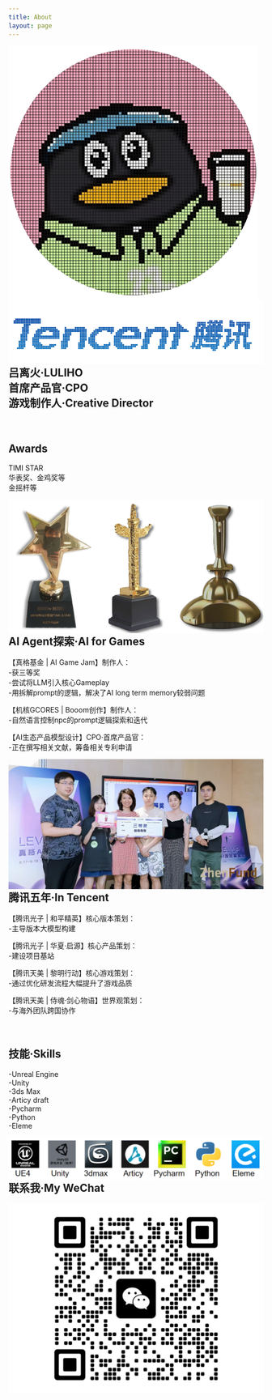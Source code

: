 ```yaml
---
title: About
layout: page
---
```


<img src="/assets/images/profile2.png" style="float: inline-start;"> 
<img src="/assets/images/tencent.png" style="float: inline-start;">

<br> 

<h2>吕离火·LULIHO
<br>首席产品官·CPO
<br>游戏制作人·Creative Director</h2> 

<br> 

<h2>Awards</h2>

<p>TIMI STAR
<br>华表奖、金鸡奖等
<br>金摇杆等</p>

<img src="/assets/images/jiang.png" style="float: inline-start;">

<br> 

<h2>AI Agent探索·AI for Games</h2>

<p>【真格基金 | AI Game Jam】制作人：
<br>-获三等奖
<br>-尝试将LLM引入核心Gameplay
<br>-用拆解prompt的逻辑，解决了AI long term memory较弱问题</p>

<p>【机核GCORES | Booom创作】制作人：
<br>-自然语言控制npc的prompt逻辑探索和迭代</p>

<p>【AI生态产品模型设计】CPO·首席产品官：
<br>-正在撰写相关文献，筹备相关专利申请</p>

<img src="/assets/images/zhenge.jpg" style="float: inline-start;">

<br> 

<h2>腾讯五年·In Tencent</h2>

<p>【腾讯光子 | 和平精英】核心版本策划：
<br>-主导版本大模型构建</p>

<p>【腾讯光子 | 华夏·启源】核心产品策划：
<br>-建设项目基站</p>

<p>【腾讯天美 | 黎明行动】核心游戏策划：
<br>-通过优化研发流程大幅提升了游戏品质</p>

<p>【腾讯天美 | 侍魂·剑心物语】世界观策划：
<br>-与海外团队跨国协作</p>

<br> 

<h2>技能·Skills</h2>


<p>-Unreal Engine
<br>-Unity
<br>-3ds Max
<br>-Articy draft
<br>-Pycharm
<br>-Python
<br>-Eleme</p>


  
<img src="/assets/images/skill.png" style="float: inline-start;">

<br> 

<h2>联系我·My WeChat</h2>
<img src="/assets/images/wei2.jpg" style="float: inline-start;">
